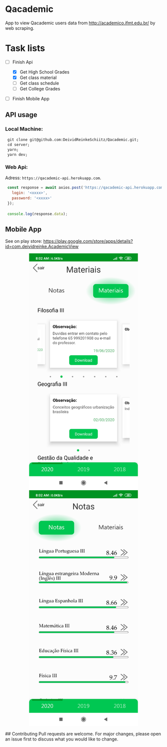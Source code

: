 # Qacademic
App to view Qacademic users data from http://academico.ifmt.edu.br/ by web scraping.

# Task lists
- [ ] Finish Api
   - [x] Get High School Grades 
   - [x] Get class material
   - [ ] Get class schedule
   - [ ] Get College Grades
- [ ] Finish Mobile App


## API usage
### Local Machine:
 ```  
  git clone git@github.com:DeividReinkeSchiitz/Qacademic.git;
  cd server;
  yarn;
  yarn dev;
 ```
### Web Api:  
  Adress: `https://qacademic-api.herokuapp.com`.<br/>
   ```javascript
    const response = await axios.post('https://qacademic-api.herokuapp.com/students', {
      login: '<xxxx>',
      password: '<xxxx>'
    });
    
    console.log(response.data);
   ```
## Mobile App
 See on play store: https://play.google.com/store/apps/details?id=com.deividreinke.AcademicView
 <p align="center">
      <img src="https://github.com/DeividReinkeSchiitz/Qacademic/blob/master/image1.jpg" width="350"/>
      <img src="https://github.com/DeividReinkeSchiitz/Qacademic/blob/master/image2.jpg" width="350"/>
 </p>
## Contributing
Pull requests are welcome. For major changes, please open an issue first to discuss what you would like to change.
